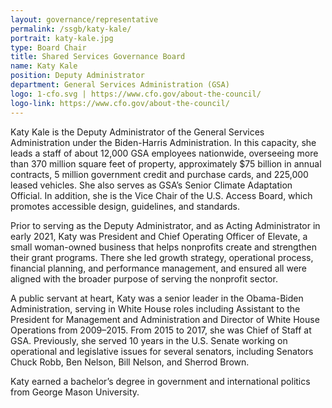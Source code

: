 ```yaml
---
layout: governance/representative
permalink: /ssgb/katy-kale/
portrait: katy-kale.jpg
type: Board Chair
title: Shared Services Governance Board
name: Katy Kale
position: Deputy Administrator
department: General Services Administration (GSA)
logo: 1-cfo.svg | https://www.cfo.gov/about-the-council/
logo-link: https://www.cfo.gov/about-the-council/
---
```


Katy Kale is the Deputy Administrator of the General Services Administration under the Biden-Harris Administration.
In this capacity, she leads a staff of about 12,000 GSA employees nationwide, overseeing more than 370 million square feet of property, approximately $75 billion in annual contracts, 5 million government credit and purchase cards, and 225,000 leased vehicles. She also serves as GSA’s Senior Climate Adaptation Official. In addition, she is the Vice Chair of the U.S. Access Board, which promotes accessible design, guidelines, and standards.

Prior to serving as the Deputy Administrator, and as Acting Administrator in early 2021, Katy was President and Chief Operating Officer of Elevate, a small woman-owned business that helps nonprofits create and strengthen their grant programs. There she led growth strategy, operational process, financial planning, and performance management, and ensured all were aligned with the broader purpose of serving the nonprofit sector.

A public servant at heart, Katy was a senior leader in the Obama-Biden Administration, serving in White House roles including Assistant to the President for Management and Administration and Director of White House Operations from 2009–2015. From 2015 to 2017, she was Chief of Staff at GSA. Previously, she served 10 years in the U.S. Senate working on operational and legislative issues for several senators, including Senators Chuck Robb, Ben Nelson, Bill Nelson, and Sherrod Brown.

Katy earned a bachelor’s degree in government and international politics from George Mason University.